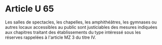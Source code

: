 # Article U 65

Les salles de spectacles, les chapelles, les amphithéâtres, les gymnases ou autres locaux accessibles au public sont justiciables des mesures indiquées aux chapitres traitant des établissements du type intéressé sous les réserves rappelées à l'article MZ 3 du titre IV.
